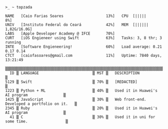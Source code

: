 
<!---
Linux emulation and full-stack development.
Working at Aurean for front-end end some little bit of back-end.
Also on the Apple Developer Academy @ IFCE

世界を閉じて次を開く
--->


```
>_ ~ topzada

NAME   [Caio Farias Soares                   13%]   CPU  [|||||                              8%]
UNIV   [Instituto Federal do Ceará           42%]   MEM  [||||||                    1,82G/16.0G]
LABS   [Apple Developer Academy @ IFCE       70%]   
CURT   [iOS Engieneer using Swift            63%]   Tasks: 3, 8 thr; 3 running
INTE   [Software Engieneering!               60%]   Load average: 0.21 0.17 0.14
CTCT   [caiofasoares@gmail.com               11%]   Uptime: 7840 days, 13:21:49

▒▒▒▒▒▒▒▒▒▒▒▒▒▒▒▒▒▒▒▒▒▒▒▒▒▒▒▒▒▒▒▒▒▒▒▒▒▒▒▒▒▒▒▒▒▒▒▒▒▒▒▒▒▒▒▒▒▒▒▒▒▒▒▒▒▒▒▒▒▒▒▒▒▒▒▒▒▒▒▒▒▒▒▒▒▒▒▒▒▒▒▒▒▒▒▒
  ID ▒ LANGUAGE                        ▒ MST ▒   DESCRIPTION                                   ▒
5129 ▒ Swift                           ▒ 70% ▒   [REDACTED]                                    ▒
1223 ▒ Python + ML                     ▒ 40% ▒   Used it in Huawei's AI program                ▒
1425 ▒ JavaScript                      ▒ 30% ▒   Web front-end. Developed a portfolio on it.   ▒
2345 ▒ Ruby                            ▒ 20% ▒   Used it in Huawei's AI program                ▒
  41 ▒ C                               ▒ 30% ▒   Used it in uni for some time.                 ▒ 
```


<!---bash
>_ ~ fetchy

             %%%                    Host:       Caio Farias Soares
         %%%%%%                     Uptime:     21 years
       %%%%%%   ##      ##          Studying:   Computer Engineering @ IFCE
    %%%%%%%     (####   (####                   iOS Developer @ Apple Developer Academy
  %%%%%%     .#.   ####    ####     
  %%%%%%      #    ####    ####     Working:    Back-end and Front-end developer @ Aurean
    %%%%%%#     (####   (####                   Graphical & UI Designer @ Aurean
       %%%%%%   ##      ##          
         %%%%%%                     Portfolio:  github.com/CaioFaSoares
            %%%                                 behance.net/caiosoares1
--->

<!---
- 👋 Hi, I’m @CaioFaSoares
- 👀 I’m interested in ...
- 🌱 I’m currently learning ...
- 💞️ I’m looking to collaborate on ...
- 📫 How to reach me ...
--->

<!---
CaioFaSoares/CaioFaSoares is a ✨ special ✨ repository because its `README.md` (this file) appears on your GitHub profile.
You can click the Preview link to take a look at your changes.
--->
